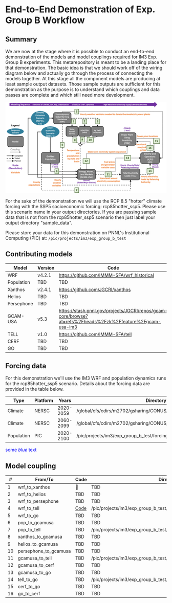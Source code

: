 # End-to-End Demonstration of Exp. Group B Workflow

## Summary
We are now at the stage where it is possible to conduct an end-to-end demonstration of the models and model couplings 
required for IM3 Exp. Group B experiments. This metarepository is meant to be a landing place for that
demonstration. The basic idea is that we should work off of the wiring diagram below and actually go through
the process of connecting the models together. At this stage all the component models are producing at least sample 
output datasets. Those sample outputs are sufficient for this demonstration as the purpose is to understand which 
couplings and data passes are complete and which still need more development.

<p align="center">
  <img src="experiment_diagram/experiment-B-N6_interconnect.png" />
</p>

For the sake of the demonstration we will use the RCP 8.5 "hotter" climate forcing with the SSP5 socioeconomic
forcing: rcp85hotter_ssp5. Please use this scenario name in your output directories. If you are passing sample data 
that is not from the rcp85hotter_ssp5 scenario then just label your output directory "sample_data".

Please store your data for this demonstration on PNNL's Institutional Computing (PIC) at: `/pic/projects/im3/exp_group_b_test`

## Contributing models
| Model | Version | Code |
|-------|---------|------|
| WRF | v4.2.1 | https://github.com/IMMM-SFA/wrf_historical |
| Population | TBD | TBD |
| Xanthos | v2.4.1 | https://github.com/JGCRI/xanthos |
| Helios | TBD | TBD |
| Persephone | TBD | TBD |
| GCAM-USA | v5.3 | https://stash.pnnl.gov/projects/JGCRI/repos/gcam-core/browse?at=refs%2Fheads%2Fzk%2Ffeature%2Fgcam-usa-im3 |
| TELL | v1.0 | https://github.com/IMMM-SFA/tell |
| CERF | TBD | TBD |
| GO | TBD | TBD |

## Forcing data
For this demonstration we'll use the IM3 WRF and population dynamics runs for the rcp85hotter_ssp5 scenario. Details 
about the forcing data are provided in the table below.

| Type | Platform | Years | Directory | Documentation |
|------|----------| ------| ----------| --------------|
| Climate | NERSC | 2020-2059 | /global/cfs/cdirs/m2702/gsharing/CONUS_TGW_WRF_SSP585_HOT_NEAR | [Documentation](https://immm-sfa.atlassian.net/wiki/spaces/IP/pages/1979809807/Accessing+Historical+and+Future+IM3+Climate+Forcing) |
| Climate | NERSC | 2060-2099 | /global/cfs/cdirs/m2702/gsharing/CONUS_TGW_WRF_SSP585_HOT_FAR | [Documentation](https://immm-sfa.atlassian.net/wiki/spaces/IP/pages/1979809807/Accessing+Historical+and+Future+IM3+Climate+Forcing) |
| Population | PIC | 2020-2100 | /pic/projects/im3/exp_group_b_test/forcing_data/population | TBD |

<span style="color:blue">some *blue* text</span>

## Model coupling
| # | From/To | Code | Directory | Documentation |
|---|---------|------|-----------| --------------|
| 1  | wrf_to_xanthos | 🔴 | TBD | [Documentation](https://immm-sfa.github.io/khan-etal_2022_im3gcamusa/) |
| 2  | wrf_to_helios | TBD | TBD | [Documentation](https://immm-sfa.github.io/khan-etal_2022_im3gcamusa/) |
| 3  | wrf_to_persephone | TBD | TBD | [Documentation](https://immm-sfa.github.io/khan-etal_2022_im3gcamusa/) |
| 4  | wrf_to_tell | [Code](https://github.com/IMMM-SFA/im3components/tree/main/im3components/wrf_to_tell) | /pic/projects/im3/exp_group_b_test/output_data/wrf_to_tell | TBD |
| 5  | wrf_to_go | TBD | TBD | TBD |
| 6  | pop_to_gcamusa | TBD | TBD | TBD |
| 7  | pop_to_tell | TBD | /pic/projects/im3/exp_group_b_test/forcing_data/population | TBD |
| 8  | xanthos_to_gcamusa | TBD | TBD | TBD |
| 9  | helios_to_gcamusa | TBD | TBD | TBD |
| 10 | persephone_to_gcamusa | TBD | TBD | TBD |
| 11 | gcamusa_to_tell | TBD | /pic/projects/im3/exp_group_b_test/output_data/gcamusa/sample_output | TBD |
| 12 | gcamusa_to_cerf | TBD | TBD | TBD |
| 13 | gcamusa_to_go | TBD | TBD | TBD |
| 14 | tell_to_go | TBD | /pic/projects/im3/exp_group_b_test/output_data/tell/sample_output | TBD |
| 15 | cerf_to_go | TBD | TBD | TBD |
| 16 | go_to_cerf | TBD | TBD | TBD |
